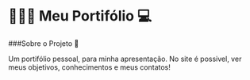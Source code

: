 # 🙅🏻‍♂️ Meu Portifólio 💻
###Sobre o Projeto 🔎
<p>Um portifólio pessoal, para minha apresentação. No site é possivel, ver meus objetivos, conhecimentos e meus contatos!</p>
